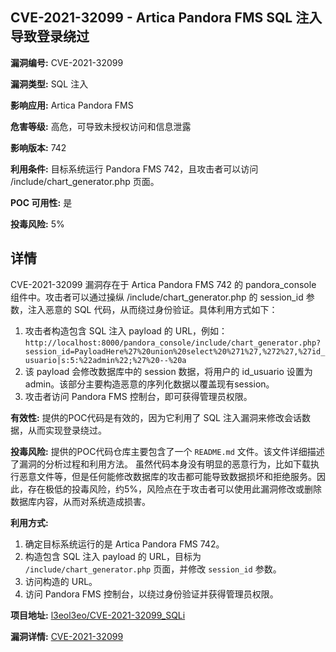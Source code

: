 ## CVE-2021-32099 - Artica Pandora FMS SQL 注入导致登录绕过

**漏洞编号:** CVE-2021-32099

**漏洞类型:** SQL 注入

**影响应用:** Artica Pandora FMS

**危害等级:** 高危，可导致未授权访问和信息泄露

**影响版本:** 742

**利用条件:** 目标系统运行 Pandora FMS 742，且攻击者可以访问 /include/chart_generator.php 页面。

**POC 可用性:** 是

**投毒风险:** 5%

## 详情

CVE-2021-32099 漏洞存在于 Artica Pandora FMS 742 的 pandora_console 组件中。攻击者可以通过操纵 /include/chart_generator.php 的 session_id 参数，注入恶意的 SQL 代码，从而绕过身份验证。具体利用方式如下：

1.  攻击者构造包含 SQL 注入 payload 的 URL，例如：`http://localhost:8000/pandora_console/include/chart_generator.php?session_id=PayloadHere%27%20union%20select%20%271%27,%272%27,%27id_usuario|s:5:%22admin%22;%27%20--%20a`
2.  该 payload 会修改数据库中的 session 数据，将用户的 id_usuario 设置为 admin。该部分主要构造恶意的序列化数据以覆盖现有session。
3.  攻击者访问 Pandora FMS 控制台，即可获得管理员权限。

**有效性:** 提供的POC代码是有效的，因为它利用了 SQL 注入漏洞来修改会话数据，从而实现登录绕过。

**投毒风险:** 提供的POC代码仓库主要包含了一个 `README.md` 文件。该文件详细描述了漏洞的分析过程和利用方法。 虽然代码本身没有明显的恶意行为，比如下载执行恶意文件等，但是任何能修改数据库的攻击都可能导致数据损坏和拒绝服务。因此，存在极低的投毒风险，约5%，风险点在于攻击者可以使用此漏洞修改或删除数据库内容，从而对系统造成损害。 

**利用方式:**

1.  确定目标系统运行的是 Artica Pandora FMS 742。
2.  构造包含 SQL 注入 payload 的 URL，目标为 `/include/chart_generator.php` 页面，并修改 `session_id` 参数。
3.  访问构造的 URL。
4.  访问 Pandora FMS 控制台，以绕过身份验证并获得管理员权限。

**项目地址:** [l3eol3eo/CVE-2021-32099_SQLi](https://github.com/l3eol3eo/CVE-2021-32099_SQLi)

**漏洞详情:** [CVE-2021-32099](https://nvd.nist.gov/vuln/detail/CVE-2021-32099)